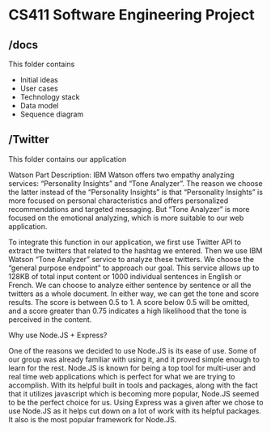 # CS411 Software Engineering Project

## /docs
This folder contains
- Initial ideas
- User cases
- Technology stack
- Data model
- Sequence diagram


## /Twitter
This folder contains our application


Watson Part Description:
IBM Watson offers two empathy analyzing services: “Personality Insights” and “Tone Analyzer”. The reason we choose the latter instead of the “Personality Insights” is that “Personality Insights” is more focused on personal characteristics and offers personalized recommendations and targeted messaging. But “Tone Analyzer” is more focused on the emotional analyzing, which is more suitable to our web application.

To integrate this function in our application, we first use Twitter API to extract the twitters that related to the hashtag we entered. Then we use IBM Watson “Tone Analyzer” service to analyze these twitters. We choose the “general purpose endpoint” to approach our goal. This service allows up to 128KB of total input content or 1000 individual sentences in English or French. We can choose to analyze either sentence by sentence or all the twitters as a whole document. In either way, we can get the tone and score results. The score is between 0.5 to 1. A score below 0.5 will be omitted, and a score greater than 0.75 indicates a high likelihood that the tone is perceived in the content. 


Why use Node.JS + Express?

One of the reasons we decided to use Node.JS is its ease of use. Some of our group was already familiar with using it, and it proved simple enough to learn for the rest. 
Node.JS is known for being a top tool for multi-user and real time web applications which is perfect for what we are trying to accomplish. With its helpful built in tools and packages, along with the fact that it utilizes javascript which is becoming more popular, Node.JS seemed to be the perfect choice for us. 
Using Express was a given after we chose to use Node.JS as it helps cut down on a lot of work with its helpful packages. It also is the most popular framework for Node.JS. 
